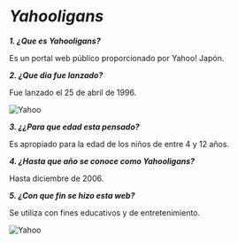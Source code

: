 # _**Yahooligans**_

_**1. ¿Que es Yahooligans?**_

Es un portal web público proporcionado por Yahoo! Japón.

_**2. ¿Que dia fue lanzado?**_

Fue lanzado el 25 de abril de 1996.

![Yahoo](https://github.com/XaviMorenoTorres/SMX2-M8UF1A1-HistoriaWeb-1995-Yahooligans-XaviMoreno/blob/main/download.jpg)

_**3. ¿¿Para que edad esta pensado?**_

Es apropiado para la edad de los niños de entre 4 y 12 años.

_**4. ¿Hasta que año se conoce como Yahooligans?**_

Hasta diciembre de 2006.

_**5. ¿Con que fin se hizo esta web?**_

Se utiliza con fines educativos y de entretenimiento.

![Yahoo](https://user-images.githubusercontent.com/96111285/193110922-107377dc-3542-43c5-a9ff-76b44bdac9b3.png)
